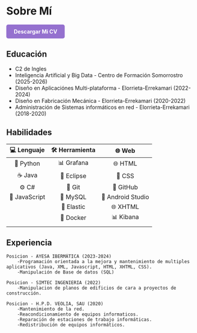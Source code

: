 # Sobre Mí
<a href="/img/CV_Clemente_Rodriguez.pdf" download style="
  display: inline-block;
  padding: 10px 20px;
  background-color: #6d3abeb6;
  color: white;
  text-decoration: none;
  border-radius: 5px;
  font-weight: bold;
">
  Descargar Mi CV
</a>

## Educación 
- C2 de Ingles
- Inteligencia Artificial y Big Data - Centro de Formación Somorrostro (2025-2026)
- Diseño en Aplicaciónes Multi-plataforma - Elorrieta-Errekamari (2022-2024)
- Diseño en Fabricación Mecánica - Elorrieta-Errekamari (2020-2022)
- Administración de Sistemas informáticos en red - Elorrieta-Errekamari (2018-2020)

## Habilidades
| 💻 Lenguaje      | 🛠️ Herramienta     | 🌐 Web            |
|:----------------:|:-------------------:|:------------------:|
| 🐍 Python        | 📊 Grafana         | 🌐 HTML           |
| ☕ Java          | 🧠 Eclipse         | 🎨 CSS            |
| ⚙️ C#            | 🧰 Git             |  🐙 GitHub        |
| 🧩 JavaScript    | 🐬 MySQL           | 📱 Android Studio |
|                   |🧠 Elastic          | 🌐 XHTML         |
|                   |🐬 Docker           | 📊 Kibana        |
|                   |                    |                   |

## Experiencia

    Posicion - AYESA IBERMÁTICA (2023-2024)
        -Programación orientada a la mejora y mantenimiento de multiples aplicativos (Java, XML, Javascript, HTML, XHTML, CSS).
        -Manipulación de Base de datos (SQL)

    Posicion - SIMTEC INGENIERIA (2022)
        -Manipulacion de planos de edificios de cara a proyectos de construcción.

    Posicion - H.P.D. VEOLIA, SAU (2020)
        -Mantenimiento de la red.
        -Reacondicionamiento de equipos informaticos.
        -Reparación de estaciones de trabajo informáticas.
        -Redistribución de equipos informáticos.